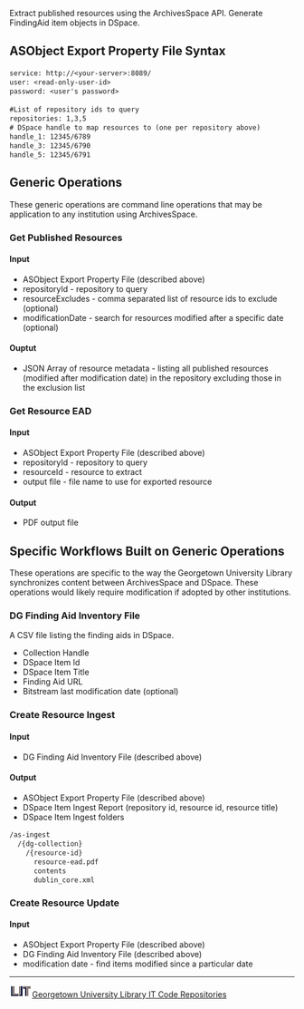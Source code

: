 Extract published resources using the ArchivesSpace API.
Generate FindingAid item objects in DSpace.

## ASObject Export Property File Syntax
```
service: http://<your-server>:8089/
user: <read-only-user-id>
password: <user's password>

#List of repository ids to query
repositories: 1,3,5
# DSpace handle to map resources to (one per repository above)
handle_1: 12345/6789 
handle_3: 12345/6790
handle_5: 12345/6791
```
## Generic Operations
These generic operations are command line operations that may be application to any institution using ArchivesSpace.

### Get Published Resources

#### Input
* ASObject Export Property File (described above)
* repositoryId - repository to query
* resourceExcludes - comma separated list of resource ids to exclude (optional)
* modificationDate - search for resources modified after a specific date (optional)

#### Ouptut
* JSON Array of resource metadata - listing all published resources (modified after modification date) in the repository excluding those in the exclusion list

### Get Resource EAD

#### Input
* ASObject Export Property File (described above)
* repositoryId - repository to query
* resourceId - resource to extract
* output file - file name to use for exported resource

#### Output
* PDF output file

## Specific Workflows Built on Generic Operations
These operations are specific to the way the Georgetown University Library synchronizes content between ArchivesSpace and DSpace.  These operations would likely require modification if adopted by other institutions.

### DG Finding Aid Inventory File
A CSV file listing the finding aids in DSpace.

* Collection Handle
* DSpace Item Id
* DSpace Item Title
* Finding Aid URL
* Bitstream last modification date (optional)

### Create Resource Ingest 

#### Input
* DG Finding Aid Inventory File (described above)

#### Output
* ASObject Export Property File (described above)
* DSpace Item Ingest Report (repository id, resource id, resource title)
* DSpace Item Ingest folders

```
/as-ingest
  /{dg-collection}
    /{resource-id}
      resource-ead.pdf
      contents
      dublin_core.xml
```

### Create Resource Update

#### Input
* ASObject Export Property File (described above)
* DG Finding Aid Inventory File (described above)
* modification date - find items modified since a particular date

***
[![Georgetown University Library IT Code Repositories](https://raw.githubusercontent.com/Georgetown-University-Libraries/georgetown-university-libraries.github.io/master/LIT-logo-small.png)Georgetown University Library IT Code Repositories](http://georgetown-university-libraries.github.io/)

